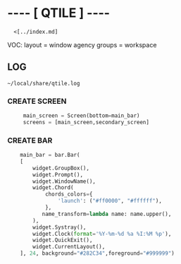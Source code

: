 # ---- [ QTILE ] ---- 
                                        
      <[../index.md]

VOC:
    layout = window agency
    groups = workspace 

## LOG 
    ~/local/share/qtile.log

### CREATE SCREEN

```python
     main_screen = Screen(bottom=main_bar)
     screens = [main_screen,secondary_screen]
```

### CREATE BAR
```python       
    main_bar = bar.Bar(
    [
        widget.GroupBox(),
        widget.Prompt(),
        widget.WindowName(),
        widget.Chord(
            chords_colors={
                'launch': ("#ff0000", "#ffffff"),
            },
           name_transform=lambda name: name.upper(),
        ),
        widget.Systray(),
        widget.Clock(format='%Y-%m-%d %a %I:%M %p'),
        widget.QuickExit(),
        widget.CurrentLayout(),
    ], 24, background="#282C34",foreground="#999999")
```

